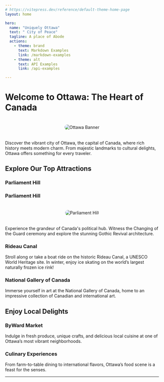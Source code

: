 ```yaml
---
# https://vitepress.dev/reference/default-theme-home-page
layout: home

hero:
  name: "Uniquely Ottawa"
  text: " City of Peace"
  tagline: A place of Abode 
  actions:
    - theme: brand
      text: Markdown Examples
      link: /markdown-examples
    - theme: alt
      text: API Examples
      link: /api-examples

---
```


# Welcome to Ottawa: The Heart of Canada

<div style="text-align: center; padding: 20px;">
    <img src="https://i.ytimg.com/vi/UUF7fNWNCm8/maxresdefault.jpg" alt="Ottawa Banner" style="max-width: 100%; height: auto; border-radius: 8px;">
</div>

Discover the vibrant city of Ottawa, the capital of Canada, where rich history meets modern charm. From majestic landmarks to cultural delights, Ottawa offers something for every traveler. 

## Explore Our Top Attractions

### Parliament Hill
### Parliament Hill
<div style="text-align: center; padding: 20px;">
  <img 
    src="https://upload.wikimedia.org/wikipedia/commons/b/b5/Ottawa_-_ON_-_Stadtansicht.jpg" 
    alt="Parliament Hill" 
    style="max-width: 100%; height: auto; border-radius: 8px;">
</div>

Experience the grandeur of Canada's political hub. Witness the Changing of the Guard ceremony and explore the stunning Gothic Revival architecture.

### Rideau Canal
Stroll along or take a boat ride on the historic Rideau Canal, a UNESCO World Heritage site. In winter, enjoy ice skating on the world’s largest naturally frozen ice rink!

### National Gallery of Canada
Immerse yourself in art at the National Gallery of Canada, home to an impressive collection of Canadian and international art.

## Enjoy Local Delights

### ByWard Market
Indulge in fresh produce, unique crafts, and delicious local cuisine at one of Ottawa’s most vibrant neighborhoods.

### Culinary Experiences
From farm-to-table dining to international flavors, Ottawa’s food scene is a feast for the senses.


---


